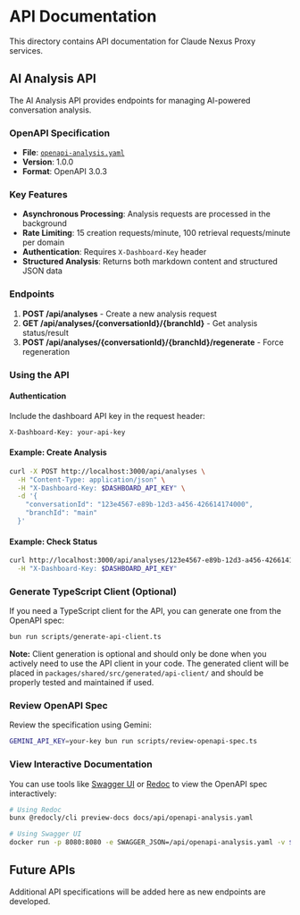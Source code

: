 # API Documentation

This directory contains API documentation for Claude Nexus Proxy services.

## AI Analysis API

The AI Analysis API provides endpoints for managing AI-powered conversation analysis.

### OpenAPI Specification

- **File**: [`openapi-analysis.yaml`](./openapi-analysis.yaml)
- **Version**: 1.0.0
- **Format**: OpenAPI 3.0.3

### Key Features

- **Asynchronous Processing**: Analysis requests are processed in the background
- **Rate Limiting**: 15 creation requests/minute, 100 retrieval requests/minute per domain
- **Authentication**: Requires `X-Dashboard-Key` header
- **Structured Analysis**: Returns both markdown content and structured JSON data

### Endpoints

1. **POST /api/analyses** - Create a new analysis request
2. **GET /api/analyses/{conversationId}/{branchId}** - Get analysis status/result
3. **POST /api/analyses/{conversationId}/{branchId}/regenerate** - Force regeneration

### Using the API

#### Authentication

Include the dashboard API key in the request header:

```bash
X-Dashboard-Key: your-api-key
```

#### Example: Create Analysis

```bash
curl -X POST http://localhost:3000/api/analyses \
  -H "Content-Type: application/json" \
  -H "X-Dashboard-Key: $DASHBOARD_API_KEY" \
  -d '{
    "conversationId": "123e4567-e89b-12d3-a456-426614174000",
    "branchId": "main"
  }'
```

#### Example: Check Status

```bash
curl http://localhost:3000/api/analyses/123e4567-e89b-12d3-a456-426614174000/main \
  -H "X-Dashboard-Key: $DASHBOARD_API_KEY"
```

### Generate TypeScript Client (Optional)

If you need a TypeScript client for the API, you can generate one from the OpenAPI spec:

```bash
bun run scripts/generate-api-client.ts
```

**Note:** Client generation is optional and should only be done when you actively need to use the API client in your code. The generated client will be placed in `packages/shared/src/generated/api-client/` and should be properly tested and maintained if used.

### Review OpenAPI Spec

Review the specification using Gemini:

```bash
GEMINI_API_KEY=your-key bun run scripts/review-openapi-spec.ts
```

### View Interactive Documentation

You can use tools like [Swagger UI](https://swagger.io/tools/swagger-ui/) or [Redoc](https://github.com/Redocly/redoc) to view the OpenAPI spec interactively:

```bash
# Using Redoc
bunx @redocly/cli preview-docs docs/api/openapi-analysis.yaml

# Using Swagger UI
docker run -p 8080:8080 -e SWAGGER_JSON=/api/openapi-analysis.yaml -v ${PWD}/docs/api:/api swaggerapi/swagger-ui
```

## Future APIs

Additional API specifications will be added here as new endpoints are developed.
